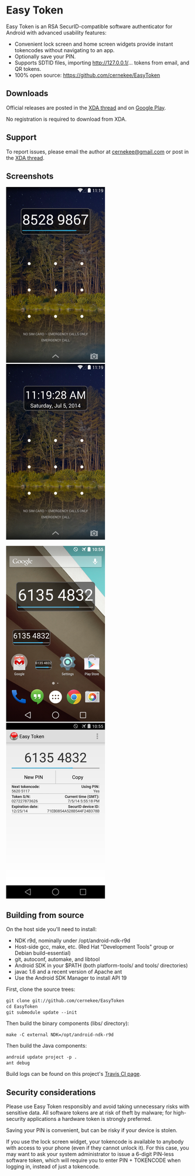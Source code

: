 Easy Token
==========

Easy Token is an RSA SecurID-compatible software authenticator for Android
with advanced usability features:

* Convenient lock screen and home screen widgets provide instant tokencodes
without navigating to an app.
* Optionally save your PIN.
* Supports SDTID files, importing http://127.0.0.1/... tokens from email,
and QR tokens.
* 100% open source: https://github.com/cernekee/EasyToken

## Downloads

Official releases are posted in the
[XDA thread](http://forum.xda-developers.com/android/apps-games/app-easy-token-source-securid-token-t2805507)
and on
[Google Play](https://play.google.com/store/apps/details?id=app.easytoken).

No registration is required to download from XDA.

## Support

To report issues, please email the author at
[cernekee@gmail.com](mailto:cernekee+et@gmail.com) or post in the
[XDA thread](http://forum.xda-developers.com/android/apps-games/app-easy-token-source-securid-token-t2805507).

## Screenshots

![screenshot-0](screenshots/screenshot-0.png)&nbsp;
![screenshot-1](screenshots/screenshot-1.png)

![screenshot-2](screenshots/screenshot-2.png)&nbsp;
![screenshot-3](screenshots/screenshot-3.png)

## Building from source

On the host side you'll need to install:

* NDK r9d, nominally under /opt/android-ndk-r9d
* Host-side gcc, make, etc. (Red Hat "Development Tools" group or Debian build-essential)
* git, autoconf, automake, and libtool
* Android SDK in your $PATH (both platform-tools/ and tools/ directories)
* javac 1.6 and a recent version of Apache ant
* Use the Android SDK Manager to install API 19

First, clone the source trees:

    git clone git://github.com/cernekee/EasyToken
    cd EasyToken
    git submodule update --init

Then build the binary components (libs/ directory):

    make -C external NDK=/opt/android-ndk-r9d

Then build the Java components:

    android update project -p .
    ant debug

Build logs can be found on this project's [Travis CI page](https://travis-ci.org/cernekee/EasyToken).

## Security considerations

Please use Easy Token responsibly and avoid taking unnecessary risks with
sensitive data.  All software tokens are at risk of theft by malware; for
high-security applications a hardware token is strongly preferred.

Saving your PIN is convenient, but can be risky if your device is stolen.

If you use the lock screen widget, your tokencode is available to anybody with
access to your phone (even if they cannot unlock it).  For this case, you may
want to ask your system administrator to issue a 6-digit PIN-less software
token, which will require you to enter PIN + TOKENCODE when logging in, instead
of just a tokencode.
